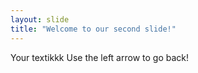 ```yaml
---
layout: slide
title: "Welcome to our second slide!"
---
```

Your textikkk
Use the left arrow to go back!
